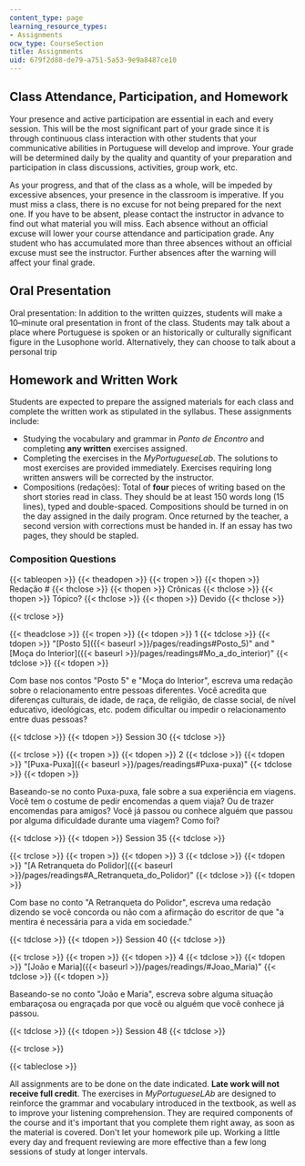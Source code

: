 ```yaml
---
content_type: page
learning_resource_types:
- Assignments
ocw_type: CourseSection
title: Assignments
uid: 679f2d88-de79-a751-5a53-9e9a8487ce10
---
```


Class Attendance, Participation, and Homework
---------------------------------------------

Your presence and active participation are essential in each and every session. This will be the most significant part of your grade since it is through continuous class interaction with other students that your communicative abilities in Portuguese will develop and improve. Your grade will be determined daily by the quality and quantity of your preparation and participation in class discussions, activities, group work, etc.

As your progress, and that of the class as a whole, will be impeded by excessive absences, your presence in the classroom is imperative. If you must miss a class, there is no excuse for not being prepared for the next one. If you have to be absent, please contact the instructor in advance to find out what material you will miss. Each absence without an official excuse will lower your course attendance and participation grade. Any student who has accumulated more than three absences without an official excuse must see the instructor. Further absences after the warning will affect your final grade. 

Oral Presentation
-----------------

Oral presentation: In addition to the written quizzes, students will make a 10–minute oral presentation in front of the class. Students may talk about a place where Portuguese is spoken or an historically or culturally significant figure in the Lusophone world. Alternatively, they can choose to talk about a personal trip

Homework and Written Work
-------------------------

Students are expected to prepare the assigned materials for each class and complete the written work as stipulated in the syllabus. These assignments include:

*   Studying the vocabulary and grammar in _Ponto de Encontro_ and completing **any written** exercises assigned.
*   Completing the exercises in the _MyPortugueseLab_. The solutions to most exercises are provided immediately. Exercises requiring long written answers will be corrected by the instructor.
*   Compositions (redações): Total of **four** pieces of writing based on the short stories read in class. They should be at least 150 words long (15 lines), typed and double-spaced. Compositions should be turned in on the day assigned in the daily program. Once returned by the teacher, a second version with corrections must be handed in. If an essay has two pages, they should be stapled.

### Composition Questions

{{< tableopen >}}
{{< theadopen >}}
{{< tropen >}}
{{< thopen >}}
Redação #
{{< thclose >}}
{{< thopen >}}
Crônicas
{{< thclose >}}
{{< thopen >}}
Tópico?
{{< thclose >}}
{{< thopen >}}
Devido
{{< thclose >}}

{{< trclose >}}

{{< theadclose >}}
{{< tropen >}}
{{< tdopen >}}
1
{{< tdclose >}}
{{< tdopen >}}
"[Posto 5]({{< baseurl >}}/pages/readings#Posto_5)" and "[Moça do Interior]({{< baseurl >}}/pages/readings#Mo_a_do_interior)"
{{< tdclose >}}
{{< tdopen >}}


Com base nos contos "Posto 5" e "Moça do Interior", escreva uma redação sobre o relacionamento entre pessoas diferentes. Você acredita que diferenças culturais, de idade, de raça, de religião, de classe social, de nível educativo, ideológicas, etc. podem dificultar ou impedir o relacionamento entre duas pessoas?


{{< tdclose >}}
{{< tdopen >}}
Session 30
{{< tdclose >}}

{{< trclose >}}
{{< tropen >}}
{{< tdopen >}}
2
{{< tdclose >}}
{{< tdopen >}}
"[Puxa-Puxa]({{< baseurl >}}/pages/readings#Puxa-puxa)"
{{< tdclose >}}
{{< tdopen >}}


Baseando-se no conto Puxa-puxa, fale sobre a sua experiência em viagens. Você tem o costume de pedir encomendas a quem viaja? Ou de trazer encomendas para amigos? Você já passou ou conhece alguém que passou por alguma dificuldade durante uma viagem? Como foi?


{{< tdclose >}}
{{< tdopen >}}
Session 35
{{< tdclose >}}

{{< trclose >}}
{{< tropen >}}
{{< tdopen >}}
3
{{< tdclose >}}
{{< tdopen >}}
"[A Retranqueta do Polidor]({{< baseurl >}}/pages/readings#A_Retranqueta_do_Polidor)"
{{< tdclose >}}
{{< tdopen >}}


Com base no conto "A Retranqueta do Polidor", escreva uma redação dizendo se você concorda ou não com a afirmação do escritor de que "a mentira é necessária para a vida em sociedade."


{{< tdclose >}}
{{< tdopen >}}
Session 40
{{< tdclose >}}

{{< trclose >}}
{{< tropen >}}
{{< tdopen >}}
4
{{< tdclose >}}
{{< tdopen >}}
"[João e Maria]({{< baseurl >}}/pages/readings/#Joao_Maria)"
{{< tdclose >}}
{{< tdopen >}}


Baseando-se no conto "João e Maria", escreva sobre alguma situação embaraçosa ou engraçada por que você ou alguém que você conhece já passou.


{{< tdclose >}}
{{< tdopen >}}
Session 48
{{< tdclose >}}

{{< trclose >}}

{{< tableclose >}}

All assignments are to be done on the date indicated. **Late work will not receive full credit**. The exercises in _MyPortugueseLAb_ are designed to reinforce the grammar and vocabulary introduced in the textbook, as well as to improve your listening comprehension. They are required components of the course and it's important that you complete them right away, as soon as the material is covered. Don't let your homework pile up. Working a little every day and frequent reviewing are more effective than a few long sessions of study at longer intervals.